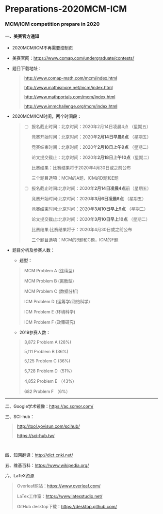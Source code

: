 # Preparations-2020MCM-ICM
### MCM/ICM competition prepare in 2020

#### 一、美赛官方通知

- 2020MCM/ICM不再需要控制页

- 美赛官网：https://www.comap.com/undergraduate/contests/

- 题目下载地址：

  >http://www.comap-math.com/mcm/index.html 
  >
  >http://www.mathismore.net/mcm/index.html 
  >
  >http://www.mathportals.com/mcm/index.html 
  >
  >http://www.immchallenge.org/mcm/index.html

- 2020MCM/ICM时间，两个时间段：

  > - [ ] 报名截止时间：北京时间：2020年2月14日凌晨4点  （星期五）  
  >
  >   竞赛开始时间：北京时间：2020年**2月14日早晨6点**  （星期五） 
  >
  >   竞赛结束时间：北京时间：2020年**2月18日上午9点**  （星期二） 
  >
  >   论文提交截止：北京时间：2020年**2月18日上午10点**（星期二） 
  >
  >   比赛结果：比赛结果将于2020年4月30日或之前公布
  >
  >   三个题目选项：MCM的A题，ICM的D题和E题
  >
  > - [ ] 报名截止时间:北京时间：2020年**2月14日凌晨4点**前（星期五）
  >
  >   竞赛开始时间:北京时间：2020年**3月6日凌晨6点**      （星期五）
  >
  >   竞赛结束时间:北京时间：2020年**3月10日早上9点**    （星期二）
  >
  >   论文提交截止:北京时间：2020年**3月10日早上10点**  （星期二） 
  >   
  >   比赛结果:比赛结果将于：2020年4月30日或之前公布
  >   
  >   三个题目选项：MCM的B题和C题，ICM的F题

- 题目分析及参赛人数：

  - 题型：
  
  > MCM Problem  A   (连续型) 
  >
  > MCM Problem  B   (离散型) 
  >
  > MCM Problem  C   (数据分析) 
  >
  > ICM    Problem D   (运筹学/网络科学) 
  >
  > ICM    Problem E    (环境科学) 
  >
  > ICM    Problem F    (政策研究)
  
  - 2019参赛人数：
  
  > 3,872 Problem A   (28%) 
  >
  > 5,111 Problem B   (36%) 
  >
  > 5,125 Problem C   (36%)
  >
  > 5,728 Problem D（51%） 
  >
  > 4,852 Problem E （43%） 
  >
  >   682  Problem F  （6%）
---------------

二、Google学术镜像：https://ac.scmor.com/

三、SCI-hub：

>  http://tool.yovisun.com/scihub/ 
>
> https://sci-hub.tw/

​                          

四、知网翻译：http://dict.cnki.net/

五、维基百科：https://www.wikipedia.org/

六、LaTeX资源

> Overleaf网站：https://www.overleaf.com/
>
> LaTex工作室：https://www.latexstudio.net/
>
> GitHub desktop下载：https://desktop.github.com/